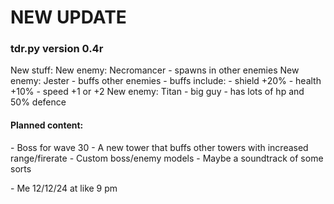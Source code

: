 <style>
  .divider {
  font-size: 30px;
  display: flex;
  align-items: center;
}

.divider::before, .divider::after {
  flex: 1;
  content: '';
  padding: 3px;
  background-color: red;
  margin: 5px;
}
</style>
<body>
  <h1>
    NEW UPDATE
  </h1>
  <h3>
    tdr.py
    version 0.4r
  </h3>
  <p>
    New stuff:
    New enemy: Necromancer
      - spawns in other enemies
    New enemy: Jester
      - buffs other enemies
      - buffs include:
        - shield +20%
        - health +10%
        - speed +1 or +2
    New enemy: Titan
      - big guy
      - has lots of hp and 50% defence
  </p>
  <h4>
    Planned content:
  </h4>
  <p>
    - Boss for wave 30
    - A new tower that buffs other towers with increased range/firerate
    - Custom boss/enemy models
    - Maybe a soundtrack of some sorts
  </p>
  - Me 12/12/24 at like 9 pm
</body>
